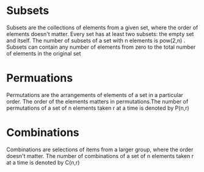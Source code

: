 
# Subsets

Subsets are the collections of elements from a given set, where the order of elements doesn't matter. Every set has at least two subsets: the empty set and itself. The number of subsets of a set with 
n elements is pow(2,n)
 . Subsets can contain any number of elements from zero to the total number of elements in the original set


# Permuations

Permutations are the arrangements of elements of a set in a particular order. The order of the elements matters in permutations.The number of permutations of a set of 
n elements taken r at a time is denoted by P(n,r)


# Combinations

Combinations are selections of items from a larger group, where the order doesn't matter. The number of combinations of a set of n elements taken 
r at a time is denoted by C(n,r)


